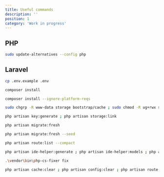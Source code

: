 ```yaml
---
title: Useful commands
description: ''
position: 1
category: 'Work in progress'
---
```


## PHP

```bash
sudo update-alternatives --config php
```

## Laravel

```bash
cp .env.example .env
```

<code-group>
  <code-block label="Composer" active>

  ```bash
  composer install
  ```

  </code-block>
  <code-block label="Ignore">

  ```bash
  composer install --ignore-platform-reqs
  ```

  </code-block>
</code-group>

```bash
sudo chgrp -R www-data storage bootstrap/cache ; sudo chmod -R ug+rwx storage bootstrap/cache
```

```bash
php artisan key:generate ; php artisan storage:link
```

<code-group>
  <code-block label="Migrate" active>

  ```bash
  php artisan migrate:fresh
  ```

  </code-block>
  <code-block label="Seeding">

  ```bash
  php artisan migrate:fresh --seed
  ```

  </code-block>
</code-group>

```bash
php artisan route:list --compact
```

```bash
php artisan ide-helper:generate ; php artisan ide-helper:models ; php artisan ide-helper:meta
```

```bash
.\vendor\bin\php-cs-fixer fix
```

```bash
php artisan cache:clear ; php artisan config:clear ; php artisan route:clear
```
